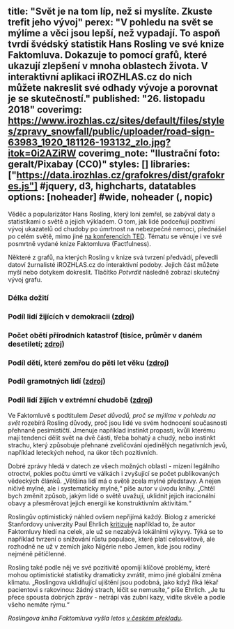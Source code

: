 title: "Svět je na tom líp, než si myslíte. Zkuste trefit jeho vývoj"
perex: "V pohledu na svět se mýlíme a věci jsou lepší, než vypadají. To aspoň tvrdí švédský statistik Hans Rosling ve své knize Faktomluva. Dokazuje to pomocí grafů, které ukazují zlepšení v mnoha oblastech života. V interaktivní aplikaci iROZHLAS.cz do nich můžete nakreslit své odhady vývoje a porovnat je se skutečností."
published: "26. listopadu 2018"
coverimg: https://www.irozhlas.cz/sites/default/files/styles/zpravy_snowfall/public/uploader/road-sign-63983_1920_181126-193132_zlo.jpg?itok=0i2AZiRW
coverimg_note: "Ilustrační foto: geralt/Pixabay (CC0)"
styles: []
libraries: ["https://data.irozhlas.cz/grafokres/dist/grafokres.js"] #jquery, d3, highcharts, datatables
options: [noheader] #wide, noheader (, nopic)
---
Věděc a popularizátor Hans Rosling, který loni zemřel, se zabýval daty a statistikami o světě a jejich výkladem. O tom, jak lidé podceňují pozitivní vývoj ukazatelů od chudoby po úmrtnost na nebezpečné nemoci, přednášel po celém světě, mimo jiné [na konferencích TED](https://www.ted.com/talks/hans_rosling_shows_the_best_stats_you_ve_ever_seen?language=cs). Tématu se věnuje i ve své posmrtně vydané knize Faktomluva (Factfulness).

Některé z grafů, na kterých Rosling v knize svá tvrzení předvádí, převedli datoví žurnalisté iROZHLAS.cz do interaktivní podoby. Jejich část můžete myší nebo dotykem dokreslit. Tlačítko _Potvrdit_ následně zobrazí skutečný vývoj grafu.

### Délka dožití
<div id="graf1" class="graf"></div>

### Podíl lidí žijících v demokracii ([zdroj](https://ourworldindata.org/grapher/world-pop-by-political-regime))
<div id="graf2" class="graf"></div>

### Počet obětí přírodních katastrof (tisíce, průměr v daném desetiletí; [zdroj](https://www.emdat.be/))
<div id="graf3" class="graf"></div>

### Podíl dětí, které zemřou do pěti let věku ([zdroj](https://ourworldindata.org/child-mortality))
<div id="graf4" class="graf"></div>

### Podíl gramotných lidí ([zdroj](https://ourworldindata.org/literacy))
<div id="graf5" class="graf"></div>

### Podíl lidí žijích v extrémní chudobě ([zdroj](https://ourworldindata.org/extreme-poverty))
<div id="graf6" class="graf"></div>

Ve Faktomluvě s podtitulem _Deset důvodů, proč se mýlíme v pohledu na svět_ rozebírá Rosling důvody, proč jsou lidé ve svém hodnocení současnosti přehnaně pesimističtí. Jmenuje například instinkt propasti, kvůli kterému mají tendenci dělit svět na dvě části, třeba bohatý a chudý, nebo instinkt strachu, který způsobuje přehnané zveličování ojedinělých negativních jevů, například leteckých nehod, na úkor těch pozitivních.

Dobré zprávy hledá v datech ze všech možných oblastí - mizení legálního otroctví, pokles počtu úmrtí ve válkách i zvyšující se počet publikovaných vědeckých článků. „Většina lidí má o světě zcela mylné představy. A nejen ničivě mylné, ale i systematicky mylné,“ píše autor v úvodu knihy. „Chtěl bych změnit způsob, jakým lidé o světě uvažují, uklidnit jejich iracionální obavy a přesměrovat jejich energii ke konstruktivním aktivitám.“

Roslingův optimistický náhled ovšem nepřijímá každý. Biolog z americké Stanfordovy univerzity Paul Ehrlich [kritizuje](http://mahb.stanford.edu/blog/a-confused-statistician) například to, že autor Faktomluvy hledí na celek, ale už se nezabývá lokálními výkyvy. Týká se to například tvrzení o snižování růstu populace, které platí celosvětově, ale rozhodně ne už v zemích jako Nigérie nebo Jemen, kde jsou rodiny nejméně pětičlenné. 

Rosling také podle něj ve své pozitivitě opomíjí klíčové problémy, které mohou optimistické statistiky dramaticky zvrátit, mimo jiné globální změna klimatu. „Roslingova uklidňující ujištění jsou podobná, jako když říká lékař pacientovi s rakovinou: žádný strach, léčit se nemusíte,“ píše Ehrlich. „Je tu přece spousta dobrých zpráv - netrápí vás zubní kazy, vidíte skvěle a podle všeho nemáte rýmu.“

_Roslingova kniha Faktomluva vyšla letos [v českém překladu](https://www.melvil.cz/kniha-faktomluva/)._